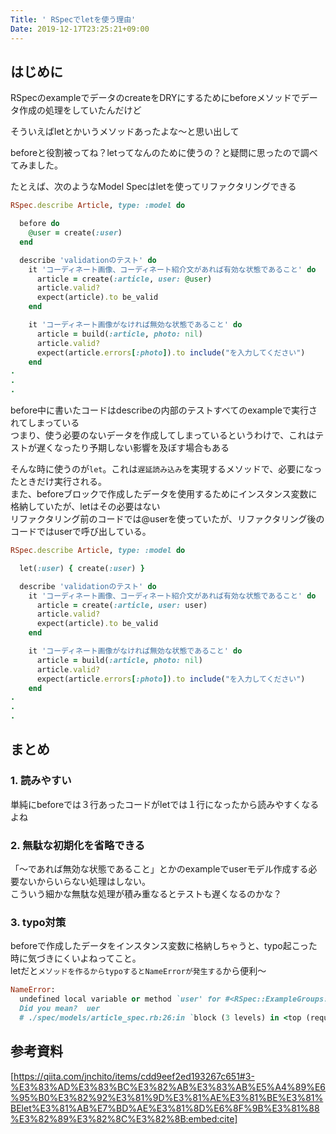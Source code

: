 ```yaml
---
Title: ' RSpecでletを使う理由'
Date: 2019-12-17T23:25:21+09:00
---
```


## はじめに

RSpecのexampleでデータのcreateをDRYにするためにbeforeメソッドでデータ作成の処理をしていたんだけど

そういえばletとかいうメソッドあったよな〜と思い出して

beforeと役割被ってね？letってなんのために使うの？と疑問に思ったので調べてみました。



たとえば、次のようなModel Specはletを使ってリファクタリングできる

```ruby
RSpec.describe Article, type: :model do

  before do
    @user = create(:user)
  end

  describe 'validationのテスト' do
    it 'コーディネート画像、コーディネート紹介文があれば有効な状態であること' do
      article = create(:article, user: @user)
      article.valid?
      expect(article).to be_valid
    end

    it 'コーディネート画像がなければ無効な状態であること' do
      article = build(:article, photo: nil)
      article.valid?
      expect(article.errors[:photo]).to include("を入力してください")
    end
.
.
.
```

before中に書いたコードはdescribeの内部のテストすべてのexampleで実行されてしまっている  
つまり、使う必要のないデータを作成してしまっているというわけで、これはテストが遅くなったり予期しない影響を及ぼす場合もある  

そんな時に使うのが`let`。これは`遅延読み込み`を実現するメソッドで、必要になったときだけ実行される。  
また、beforeブロックで作成したデータを使用するためにインスタンス変数に格納していたが、letはその必要はない  
リファクタリング前のコードでは@userを使っていたが、リファクタリング後のコードではuserで呼び出している。

```ruby
RSpec.describe Article, type: :model do

  let(:user) { create(:user) }

  describe 'validationのテスト' do
    it 'コーディネート画像、コーディネート紹介文があれば有効な状態であること' do
      article = create(:article, user: user)
      article.valid?
      expect(article).to be_valid
    end

    it 'コーディネート画像がなければ無効な状態であること' do
      article = build(:article, photo: nil)
      article.valid?
      expect(article.errors[:photo]).to include("を入力してください")
    end
.
.
.
```

## まとめ

### 1. 読みやすい
単純にbeforeでは３行あったコードがletでは１行になったから読みやすくなるよね

### 2. 無駄な初期化を省略できる
「〜であれば無効な状態であること」とかのexampleでuserモデル作成する必要ないからいらない処理はしない。  
こういう細かな無駄な処理が積み重なるとテストも遅くなるのかな？

### 3. typo対策
beforeで作成したデータをインスタンス変数に格納しちゃうと、typo起こった時に気づきにくいよねってこと。  
letだと`メソッドを作るからtypoするとNameErrorが発生する`から便利〜

```ruby
NameError:
  undefined local variable or method `user' for #<RSpec::ExampleGroups::Article::Validation:0x00007f8dfdd09250>
  Did you mean?  uer
  # ./spec/models/article_spec.rb:26:in `block (3 levels) in <top (required)>'
```

## 参考資料

[https://qiita.com/jnchito/items/cdd9eef2ed193267c651#3-%E3%83%AD%E3%83%BC%E3%82%AB%E3%83%AB%E5%A4%89%E6%95%B0%E3%82%92%E3%81%9D%E3%81%AE%E3%81%BE%E3%81%BElet%E3%81%AB%E7%BD%AE%E3%81%8D%E6%8F%9B%E3%81%88%E3%82%89%E3%82%8C%E3%82%8B:embed:cite]

